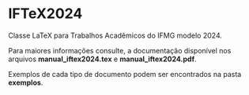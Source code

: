 # IFTeX2024
Classe LaTeX para Trabalhos Acadêmicos do IFMG modelo 2024.

Para maiores informações consulte, a documentação disponível nos arquivos **manual_iftex2024.tex** e **manual_iftex2024.pdf**.

Exemplos de cada tipo de documento podem ser encontrados na pasta **exemplos**.
